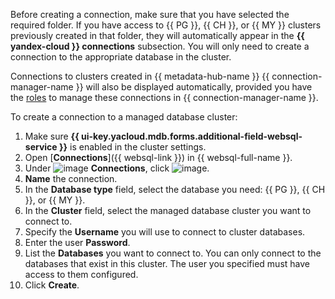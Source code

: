 Before creating a connection, make sure that you have selected the required folder. If you have access to {{ PG }}, {{ CH }}, or {{ MY }} clusters previously created in that folder, they will automatically appear in the **{{ yandex-cloud }} connections** subsection. You will only need to create a connection to the appropriate database in the cluster.

Connections to clusters created in {{ metadata-hub-name }} {{ connection-manager-name }} will also be displayed automatically, provided you have the [roles](../../metadata-hub/security/index.md#service-roles) to manage these connections in {{ connection-manager-name }}.

To create a connection to a managed database cluster:

1. Make sure **{{ ui-key.yacloud.mdb.forms.additional-field-websql-service }}** is enabled in the cluster settings.
1. Open [**Connections**]({{ websql-link }}) in {{ websql-full-name }}.
1. Under ![image](../../_assets/console-icons/folder-tree.svg) **Connections**, click ![image](../../_assets/console-icons/square-plus.svg).
1. **Name** the connection.
1. In the **Database type** field, select the database you need: {{ PG }}, {{ CH }}, or {{ MY }}.
1. In the **Cluster** field, select the managed database cluster you want to connect to.
1. Specify the **Username** you will use to connect to cluster databases.
1. Enter the user **Password**.
1. List the **Databases** you want to connect to. You can only connect to the databases that exist in this cluster. The user you specified must have access to them configured.
1. Click **Create**.

